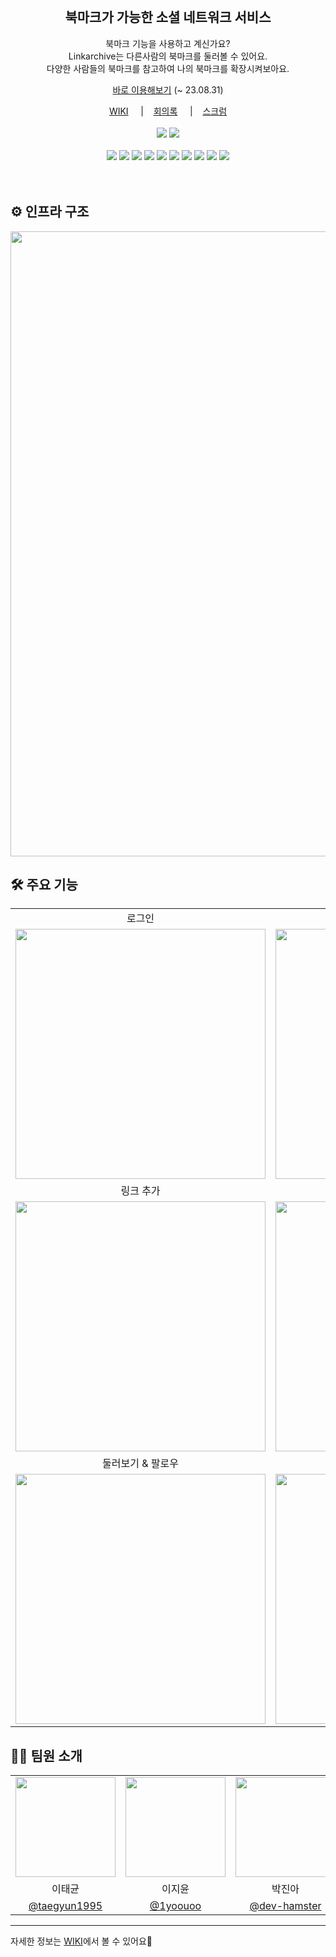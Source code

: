 <div align="center">
    <br />
    <h2>북마크가 가능한 소셜 네트워크 서비스</h2>
    <p>
        북마크 기능을 사용하고 계신가요?<br />
        Linkarchive는 다른사람의 북마크를 둘러볼 수 있어요. <br />
        다양한 사람들의 북마크를 참고하여 나의 북마크를 확장시켜보아요.
    </p>
    <p>
        <a href="https://www.link-archive.com/" target="_blank">바로 이용해보기</a><span> (~ 23.08.31)</span>
    </p>
    <a href="https://github.com/linkarchive/Front-End/wiki" target="_blank">WIKI</a> &nbsp; &nbsp; |&nbsp; &nbsp; 
    <a href="https://github.com/linkarchive/Front-End/wiki/2023%E2%80%9004%E2%80%9019-%ED%9A%8C%EC%9D%98%EB%A1%9D" target="_blank">회의록</a> &nbsp; &nbsp; |&nbsp; &nbsp;
    <a href="https://github.com/linkarchive/Front-End/wiki/2023%E2%80%9007%E2%80%9004-%EC%8A%A4%ED%81%AC%EB%9F%BC" target="_blank">스크럼</a>
    <br /><br />
    <img src="https://hits.seeyoufarm.com/api/count/incr/badge.svg?url=https%3A%2F%2Fgithub.com%2Flinkarchive%2FFront-End&count_bg=%238F84ED&title_bg=%23555555&icon=&icon_color=%23E7E7E7&title=hits&edge_flat=false"/></a>
    <img src="https://img.shields.io/badge/release-1.0.0-8F84ED"> 
    <br /><br />
    <img src="https://img.shields.io/badge/next.js-13.3.4-black?logo=next.js">
    <img src="https://img.shields.io/badge/TypeScript-5.0.4-%23007ACC?logo=typescript">
    <img src="https://img.shields.io/badge/React-18.2.0-%2361DAFB?logo=react">
    <img src="https://img.shields.io/badge/Redux-4.2.1-%23764ABC?logo=redux">
    <img src="https://img.shields.io/badge/Axios-1.4.0-%23A33A3A">
    <img src="https://img.shields.io/badge/Styled--components-5.3.10-%23DB7093?logo=styled-components">
    <img src="https://img.shields.io/badge/React--query-4.29.5-%2320232a">
    <img src="https://img.shields.io/badge/ESLint-8.14.0-%234B32C3?logo=eslint">
    <img src="https://img.shields.io/badge/Prettier-2.6.2-%23F7B93E?logo=prettier">
    <img src="https://img.shields.io/badge/Vercel-%23000000?logo=vercel">

</div>
<br /><br />

<h2>⚙️ 인프라 구조</h2>
<img src="https://github.com/linkarchive/.github/assets/95176511/6d4605bf-08b7-450c-85cb-6be3baeeb26a" width="1000" />

## 🛠 주요 기능

 <table>
    <tr>
      <td align="center">로그인</td>
      <td align="center">닉네임 변경</td>
    </tr>
    <tr>
      <td align="center" width="500"><img src="https://github.com/linkarchive/Front-End/assets/79697414/bf481ecb-f7be-4f21-aaba-81a6b787b1c5" width="400" /></td>
      <td align="center" width="500"><img src="https://github.com/linkarchive/Front-End/assets/79697414/74664e8a-9d8e-43fa-87f9-d2ae16521227" width="400"/></td>
    </tr>
    <tr>
      <td align="center">링크 추가</td>
      <td align="center">마크 하기</td>
    </tr>
    <tr>
      <td align="center" width="500"><img src="https://github.com/linkarchive/Front-End/assets/79697414/fdd7db05-72e3-4cee-8823-ef24cc425f03" width="400"/></td>
      <td align="center" width="500"><img src="https://github.com/linkarchive/Front-End/assets/79697414/49edc7b7-b292-4748-9b94-0a254133a2cf" width="400"/></td>
    </tr>
    <tr>
      <td align="center">둘러보기 & 팔로우</td>
      <td align="center">프로필 수정</td>
    </tr>
    <tr>
      <td align="center" width="500"><img src="https://github.com/linkarchive/Front-End/assets/79697414/4bf55cdd-9cf7-48c0-9ef5-2ee6e164189f" width="400"/></td>
      <td align="center" width="500"><img src="https://github.com/linkarchive/Front-End/assets/79697414/b5d1c5d8-85e5-47cb-b39f-2ac047f87bf4" width="400"/></td>
    </tr>
 </table>




<h2>🧑‍💻 팀원 소개</h2>
  <table align="center">
    <tr>
      <td align="center"><img src="https://github.com/taegyun1995.png" width="160"></td>
      <td align="center"><img src="https://github.com/1yoouoo.png" width="160"></td>
      <td align="center"><img src="https://github.com/dev-hamster.png" width="160"></td>
      <td align="center"><img src="https://github.com/esubine.png" width="160"></td>
    </tr>
    <tr>
      <td align="center">이태균</td>
      <td align="center">이지윤</td>
      <td align="center">박진아</td>
      <td align="center">이수빈</td>
    </tr>
    <tr>
      <td align="center"><a href="https://github.com/taegyun1995" target="_blank">@taegyun1995</a></td>
      <td align="center"><a href="https://github.com/1yoouoo" target="_blank" width="160">@1yoouoo</a></td>
      <td align="center"><a href="https://github.com/dev-hamster" target="_blank">@dev-hamster</a></td>
      <td align="center"><a href="https://github.com/esubine" target="_blank">@esubine</a></td>
    </tr>
  </table>
  
  
  ---
자세한 정보는 [WIKI](https://github.com/linkarchive/Front-End/wiki)에서 볼 수 있어요📝
